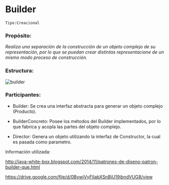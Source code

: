 # Builder

```
Tipo:Creacional
```
### Propósito:
_Realiza una separación de la construcción de un objeto complejo de su representación, por lo que se puedan crear distintas representacione de un mismo modo proceso de construcción._

### Estructura:
![builder](https://user-images.githubusercontent.com/42217739/46638249-9b07ac80-cb25-11e8-95cf-ce913fb1271d.png)

### Participantes:

* Builder: Se crea una interfaz abstracta para generar un objeto complejo (Producto).

* BuilderConcreto: Posee los métodos del Builder implementados, por lo que fabrica y acopla las partes del objeto complejo.
     
* Director: Genera un objeto utilizando la interfaz de Constructor, la cual es pasada como parametro.
     
     
 Información utilizada: 
 
 
 http://java-white-box.blogspot.com/2014/11/patrones-de-diseno-patron-builder-que.html
 
 https://drive.google.com/file/d/0BywiVyFlIabXSnBjU19jbndVUG8/view
